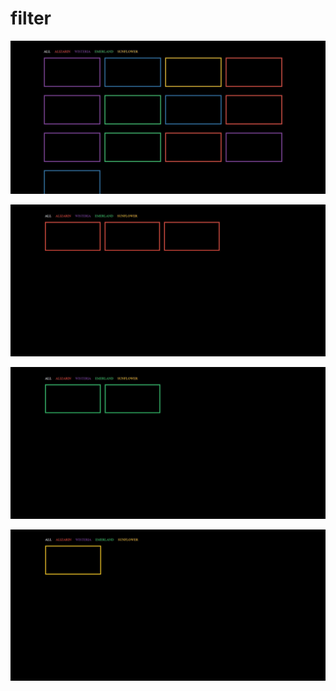 # filter

![filter](https://github.com/fullnamemillie/filter/blob/main/filter.jpg)

![filter](https://github.com/fullnamemillie/filter/blob/main/filter-2.jpg)

![filter](https://github.com/fullnamemillie/filter/blob/main/filter-3.jpg)

![filter](https://github.com/fullnamemillie/filter/blob/main/filter-4.jpg)
